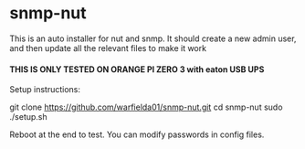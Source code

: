 # snmp-nut
This is an auto installer for nut and snmp. It should create a new admin user, and then update all the relevant files to make it work

#### THIS IS ONLY TESTED ON ORANGE PI ZERO 3 with eaton USB UPS ####

Setup instructions:

git clone https://github.com/warfielda01/snmp-nut.git
cd snmp-nut
sudo ./setup.sh

Reboot at the end to test. 
You can modify passwords in config files. 
